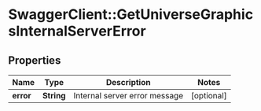 # SwaggerClient::GetUniverseGraphicsInternalServerError

## Properties
Name | Type | Description | Notes
------------ | ------------- | ------------- | -------------
**error** | **String** | Internal server error message | [optional] 


